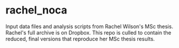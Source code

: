 # rachel_noca

Input data files and analysis scripts from Rachel Wilson's MSc thesis. Rachel's full archive is on Dropbox. This repo is culled to contain the reduced, final versions that reproduce her MSc thesis results.
